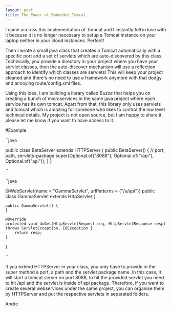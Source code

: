 ```yaml
---
layout: post
title: The Power of Embedded Tomcat
---
```


I came accross this implementation of Tomcat and I instantly fell in love with it because it is no longer necessary to setup a Tomcat instance on your laptop neither in your cloud instances. Perfect!

Then I wrote a small java class that creates a Tomcat automatically with a specific port and a set of servlets which are auto-discovered by this class. Technically, you provide a directory in your project where you have your servlet classes, then the auto-discover mechanism will use a reflection approach to identify which classes are servlets! This will keep your project cleaned and there's no need to use a framework anymore with that dodgy and annoying route/config.xml files.

Using this idea, I am building a library called *Buzze* that helps you on creating a bunch of microservices in the same java project where each service has its own tomcat. Apart from that, this library only uses servlets and tomcat which is amazing for someone who likes to control the low level technical details. My project is not open source, but I am happy to share it, please let me know if you want to have access to it.

#Example

´´java

public class BetaServer extends HTTPServer {
    public BetaServer() {
        // port, path, servlets-package 
        super(Optional.of("8088"), Optional.of("/api"), Optional.of("api"));
    }
}

´´

´´java

@WebServlet(name = "GammaServlet", urlPatterns = {"/s/api"})
public class GammaServlet extends HttpServlet {

    public GammaServlet() {
    }

    @Override
    protected void doGet(HttpServletRequest req, HttpServletResponse resp) throws ServletException, IOException {
        return resp;
    }
}

´´

If you extend HTTPServer in your class, you only have to provide in the super method a port, a path and the servlet package name. In this case, it will start a tomcat server on port 8088, to hit the provided servlet you need to hit /api and the servlet is inside of api package. Therefore, if you want to create several webservices under the same project, you can organise them by HTTPServer and put the respective servlets in separated folders.



Andre
